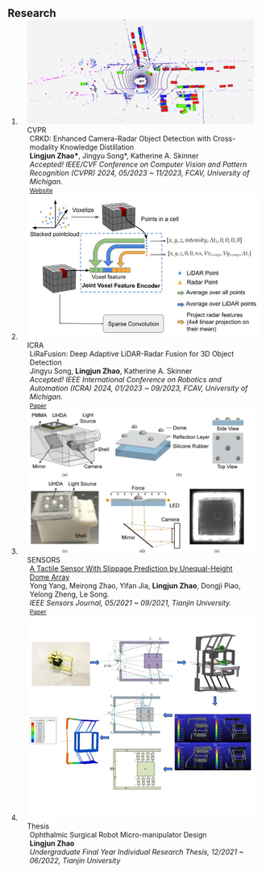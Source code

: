 <h2 id="publications" style="margin: 2px 0px -15px;">Research</h2>

<div class="publications">
<ol class="bibliography">



<li>
<div class="pub-row">

  <div class="col-sm-3 abbr" style="position: relative;padding-right: 15px;padding-left: 15px;">
    <img src="assets/img/gt_crkd_teacher_bev.png" class="teaser img-fluid z-depth-1">
    <abbr class="badge">CVPR</abbr>
  </div>

  <div class="col-sm-9" style="position: relative;padding-right: 15px;padding-left: 20px;">
    <div class="title">CRKD: Enhanced Camera-Radar Object Detection with Cross-modality Knowledge Distillation</div>
    <div class="author"><strong>Lingjun Zhao*</strong>, Jingyu Song*, Katherine A. Skinner</div>
    <div class="periodical"><em>Accepted! IEEE/CVF Conference on Computer Vision and Pattern Recognition (CVPR) 2024, 05/2023 ~ 11/2023, FCAV, University of Michigan.</em></div>
    <div class="links">
    <a href="https://song-jingyu.github.io/CRKD/" class="btn btn-sm z-depth-0" role="button" target="_blank" style="font-size:12px;">Website</a>
      <!-- <a href="https://arxiv.org/pdf/2306.06534.pdf" class="btn btn-sm z-depth-0" role="button" target="_blank" style="font-size:12px;">PDF</a>
      <a href="https://github.com/Hanchao-Zhang/KTensors" class="btn btn-sm z-depth-0" role="button" target="_blank" style="font-size:12px;">GitHub</a>
      <a href="https://pypi.org/project/KTensors/" class="btn btn-sm z-depth-0" role="button" target="_blank" style="font-size:12px;">Package</a>
      <a href="assets/files/KTensors.bib" class="btn btn-sm z-depth-0" role="button" target="_blank" style="font-size:12px;">BibTeX</a>
      <strong><i style="color:#7b5aa6">arXiv.org</i></strong> -->
    </div>
  </div>
</div>
</li>



<li>
<div class="pub-row">

  <div class="col-sm-3 abbr" style="position: relative;padding-right: 5px;padding-left: 15px;">
    <img src="assets/img/early_new_icra.jpg" class="teaser img-fluid z-depth-1">
    <abbr class="badge">ICRA</abbr>
  </div>

  <div class="col-sm-9" style="position: relative;padding-right: 15px;padding-left: 20px;">
    <div class="title">LiRaFusion: Deep Adaptive LiDAR-Radar Fusion for 3D Object Detection</div>
    <div class="author">Jingyu Song, <strong>Lingjun Zhao</strong>, Katherine A. Skinner</div>
    <div class="periodical"><em>Accepted! IEEE International Conference on Robotics and Automation (ICRA) 2024, 01/2023 ~ 09/2023, FCAV, University of Michigan.</em></div>
    <div class="links">
    <a href="https://arxiv.org/abs/2402.11735" class="btn btn-sm z-depth-0" role="button" target="_blank" style="font-size:12px;">Paper</a>
      <!-- <a href="https://arxiv.org/pdf/2306.06534.pdf" class="btn btn-sm z-depth-0" role="button" target="_blank" style="font-size:12px;">PDF</a>
      <a href="https://github.com/Hanchao-Zhang/KTensors" class="btn btn-sm z-depth-0" role="button" target="_blank" style="font-size:12px;">GitHub</a>
      <a href="https://pypi.org/project/KTensors/" class="btn btn-sm z-depth-0" role="button" target="_blank" style="font-size:12px;">Package</a>
      <a href="assets/files/KTensors.bib" class="btn btn-sm z-depth-0" role="button" target="_blank" style="font-size:12px;">BibTeX</a>
      <strong><i style="color:#7b5aa6">arXiv.org</i></strong> -->
    </div>
  </div>
</div>
</li>



<li>
<div class="pub-row">

  <div class="col-sm-3 abbr" style="position: relative;padding-right: 15px;padding-left: 15px;">
    <img src="assets/img/tactile sensor layout.png" class="teaser img-fluid z-depth-1">
    <abbr class="badge">SENSORS</abbr>
  </div>

  <div class="col-sm-9" style="position: relative;padding-right: 15px;padding-left: 20px;">
    <div class="title"><a href="https://ieeexplore.ieee.org/abstract/document/10173739" target="_blank">A Tactile Sensor With Slippage Prediction by Unequal-Height Dome Array</a></div>
    <div class="author">Yong Yang, Meirong Zhao, Yifan Jia, <strong>Lingjun Zhao</strong>, Dongji Piao, Yelong Zheng, Le Song. </div>
    <div class="periodical"><em>IEEE Sensors Journal, 05/2021 ~ 09/2021, Tianjin University.</em></div>
    <div class="links">
      <a href="https://ieeexplore.ieee.org/abstract/document/10173739" class="btn btn-sm z-depth-0" role="button" target="_blank" style="font-size:12px;">Paper</a>
      <!-- <a href="https://www.opencasestudies.org" class="btn btn-sm z-depth-0" role="button" target="_blank" style="font-size:12px;">Project Page</a>
      <a href="https://github.com/orgs/opencasestudies/teams/jhu-research-assistants" class="btn btn-sm z-depth-0" role="button" target="_blank" style="font-size:12px;">GitHub</a>
      <a href="https://www.opencasestudies.org" class="btn btn-sm z-depth-0" role="button" target="_blank" style="font-size:12px;">Contact</a> -->
    </div>
  </div>
</div>
</li>



<li>
<div class="pub-row">

  <div class="col-sm-3 abbr" style="position: relative;padding-right: 15px;padding-left: 15px;">
    <img src="assets/img/surgical_robot_model_drawing.jpg" class="teaser img-fluid z-depth-1">
    <abbr class="badge">Thesis</abbr>
  </div>

  <div class="col-sm-9" style="position: relative;padding-right: 15px;padding-left: 20px;">
    <div class="title">Ophthalmic Surgical Robot Micro-manipulator Design</div>
    <div class="author"><strong>Lingjun Zhao</strong></div>
    <div class="periodical"><em>Undergraduate Final Year Individual Research Thesis, 12/2021 ~ 06/2022, Tianjin University</em></div>
    <div class="links">
      <!-- <a href="https://arxiv.org/abs/2306.06534" class="btn btn-sm z-depth-0" role="button" target="_blank" style="font-size:12px;">Website</a> -->
      <!-- <a href="https://drive.google.com/file/d/187685UOw7jaJFn8rOL3MPipmF9DLb5cC/view?usp=sharing" class="btn btn-sm z-depth-0" role="button" target="_blank" style="font-size:12px;">Thesis (Chinese)</a> -->
      <!-- <a href="https://github.com/Hanchao-Zhang/KTensors" class="btn btn-sm z-depth-0" role="button" target="_blank" style="font-size:12px;">GitHub</a>
      <a href="https://pypi.org/project/KTensors/" class="btn btn-sm z-depth-0" role="button" target="_blank" style="font-size:12px;">Package</a>
      <a href="assets/files/KTensors.bib" class="btn btn-sm z-depth-0" role="button" target="_blank" style="font-size:12px;">BibTeX</a>
      <strong><i style="color:#7b5aa6">arXiv.org</i></strong> -->
    </div>
  </div>
</div>
</li>



  
<br>

</ol>
</div>